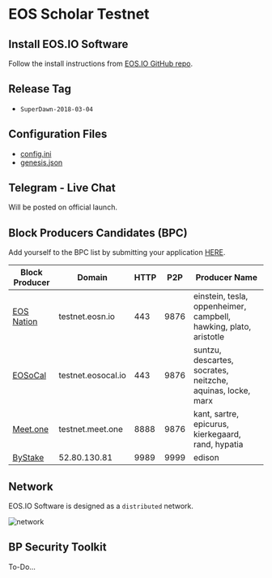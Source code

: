 # EOS Scholar Testnet

## Install EOS.IO Software

Follow the install instructions from [EOS.IO GitHub repo](https://github.com/EOSIO/eos).

## Release Tag

- `SuperDawn-2018-03-04`

## Configuration Files

- [config.ini](eos/data-dir/config.ini)
- [genesis.json](eos/genesis.json)

## Telegram - Live Chat

Will be posted on official launch.

## Block Producers Candidates (BPC)

Add yourself to the BPC list by submitting your application [HERE](https://docs.google.com/forms/d/1wUrzzyyzqQAPIGaikxrJEKq9iDnICO9bw4mkaXalu0Y).

| Block Producer                     | Domain             | HTTP | P2P  | Producer Name  |
|------------------------------------|--------------------|------|------|----------------|
| [EOS Nation](https://eosnation.io) | testnet.eosn.io    | 443  | 9876 | einstein, tesla, oppenheimer, campbell, hawking, plato, aristotle
| [EOSoCal](https://eosocal.io)      | testnet.eosocal.io | 443  | 9876 | suntzu, descartes, socrates, neitzche, aquinas, locke, marx
| [Meet.one](https://meet.one/en)    | testnet.meet.one   | 8888 | 9876 | kant, sartre, epicurus, kierkegaard, rand, hypatia
| [ByStake](http://bystake.com/)     | 52.80.130.81	      | 9989 | 9999 | edison

## Network

EOS.IO Software is designed as a `distributed` network.

![network](https://cdn.buttercms.com/oihuotblToORkNDsbJqd)

## BP Security Toolkit

To-Do...
